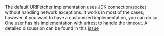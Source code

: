 The default URIFetcher implementation uses JDK connection/socket without handling network exceptions. It works in most of the cases; however, if you want to have a customized implementation, you can do so. One user has his implementation with urirest to handle the timeout. A detailed discussion can be found in this [issue](https://github.com/networknt/json-schema-validator/issues/240)
